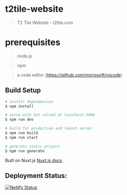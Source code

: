# t2tile-website

> T2 Tile Website - t2tile.com

# prerequisites

> node.js 

> npm

> a code editor (https://github.com/microsoft/vscode)

## Build Setup

``` bash
# install dependencies
$ npm install

# serve with hot reload at localhost:3000
$ npm run dev

# build for production and launch server
$ npm run build
$ npm run start

# generate static project
$ npm run generate
```

Built on Nuxt.js [Nuxt.js docs](https://nuxtjs.org).

## Deployment Status:
[![Netlify Status](https://api.netlify.com/api/v1/badges/e0f0206e-0e1b-453e-bd05-9d18276d4296/deploy-status)](https://app.netlify.com/sites/t2tile/deploys)
